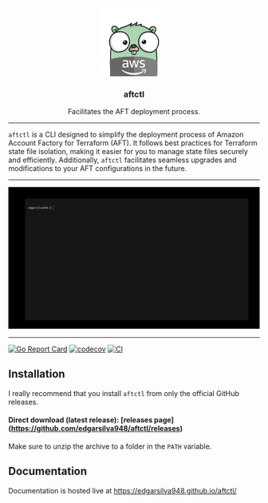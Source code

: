 <p align="center">
  <img alt="aftctlGopher Logo" src="./assets/images/aftctl-gopher.png" height="140" />
  <h3 align="center">aftctl</h3>
  <p align="center">Facilitates the AFT deployment process.</p>
</p>

---

`aftctl` is a CLI designed to simplify the deployment process of Amazon Account Factory for Terraform (AFT). It follows best practices for Terraform state file isolation, making it easier for you to manage state files securely and efficiently. Additionally, `aftctl` facilitates seamless upgrades and modifications to your AFT configurations in the future.

---

![](https://raw.githubusercontent.com/edgarsilva948/aftctl/main/assets/images/aftctl-aft-deploy.gif)


---

[![Go Report Card](https://goreportcard.com/badge/github.com/edgarsilva948/aftctl)](https://goreportcard.com/report/github.com/edgarsilva948/aftctl) [![codecov](https://codecov.io/gh/edgarsilva948/aftctl/graph/badge.svg?token=PIGXFII1NG)](https://codecov.io/gh/edgarsilva948/aftctl) [![CI](https://github.com/edgarsilva948/aftctl/actions/workflows/main.yml/badge.svg)](https://github.com/edgarsilva948/aftctl/actions/workflows/main.yml)


## Installation

I really recommend that you install `aftctl` from only the official GitHub releases. 

#### Direct download (latest release): [releases page] (https://github.com/edgarsilva948/aftctl/releases)

Make sure to unzip the archive to a folder in the `PATH` variable.


## Documentation

Documentation is hosted live at https://edgarsilva948.github.io/aftctl/